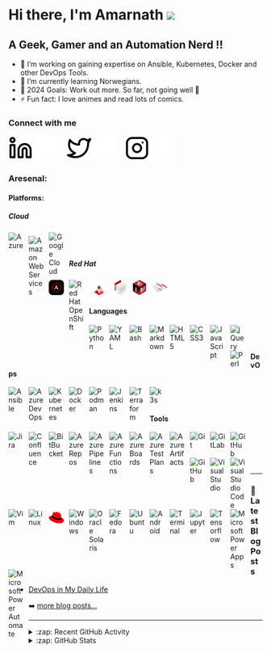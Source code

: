 # Hi there, I'm Amarnath <img src="https://media.giphy.com/media/hvRJCLFzcasrR4ia7z/giphy.gif" width="25px">

## A Geek, Gamer and an Automation Nerd !!

- 🔭 I’m working on gaining expertise on Ansible, Kubernetes, Docker and other DevOps Tools.
- 🌱 I’m currently learning Norwegians.
- 🥅 2024 Goals: Work out more. So far, not going well 🤣
- ⚡ Fun fact: I love animes and read lots of comics.


### Connect with me

[![linkedin](./img/linkedin-light.svg)](https://linkedin.com/in/amarnathjamale#gh-light-mode-only)
[![linkedin](./img/linkedin-dark.svg)](https://linkedin.com/in/amarnathjamale#gh-dark-mode-only)
&nbsp;&nbsp;
[![twitter](./img/twitter-light.svg)](https://twitter.com/amarnath_jamale#gh-light-mode-only)
[![twitter](./img/twitter-dark.svg)](https://twitter.com/amarnath_jamale#gh-dark-mode-only)
&nbsp;&nbsp;
[![instagram](./img/instagram-light.svg)](https://instagram.com/amarnathjamale#gh-light-mode-only)
[![instagram](./img/instagram-dark.svg)](https://instagram.com/amarnathjamale#gh-dark-mode-only)

### Aresenal:

#### Platforms:
##### Cloud

<img align="left" title="Azure" alt="Azure" width="30px" src="https://cdn.jsdelivr.net/gh/devicons/devicon/icons/azure/azure-original.svg" style="padding-right:10px;" />
<img align="left" title="Amazon Web Services" alt="Amazon Web Services" width="30px" src="https://cdn.jsdelivr.net/gh/amarnathjamale/starter-workflows/icons/aws.svg" style="padding-right:10px; margin-top:7px" />
<img align="left" title="Google Cloud" alt="Google Cloud" width="30px" src="https://cdn.jsdelivr.net/gh/devicons/devicon/icons/googlecloud/googlecloud-original.svg" style="padding-right:10px;" />



<br />
<br />

##### Red Hat


<img align="left" title="Red Hat Ansible Automation Platform" alt="Red Hat Ansible Automation Platform" width="30px" src="./img/Red-Hat-AAP.ico" style="padding-right:10px;" />
<img align="left" title="Red Hat OpenShift" alt="Red Hat OpenShift" width="30px" src="https://cdn.jsdelivr.net/gh/amarnathjamale/starter-workflows/icons/openshift.svg" style="padding-right:10px;" />
<img align="left" title="Red Hat Enterprise Linux" alt="Red Hat Enterprise Linux" width="40px" src="./img/Red-Hat-Linux.png" style="padding-right:10px; margin-top:3px" />
<img align="left" title="Red Hat Satellite" alt="Red Hat Satellite" width="25px" src="./img/Red-Hat-Satellite.png" style="padding-right:10px;" />
<img align="left" title="Red Hat Identity Management" alt="Red Hat Identity Management" width="30px" src="./img/Red-Hat-IDM.png" style="padding-right:10px;" />
<img align="left" title="Red Hat Insights" alt="Red Hat Insights" width="30px" src="./img/Red-Hat-Insights.png" style="padding-right:10px;margin-top:3px" />

<br />
<br />

#### Languages

<img align="left" title="Python" alt="Python" width="30px" src="https://cdn.jsdelivr.net/gh/devicons/devicon/icons/python/python-original.svg" style="padding-right:10px;" />
<img align="left" title="YAML" alt="YAML" width="30px" src="https://upload.wikimedia.org/wikipedia/commons/6/63/YAML_logo_in_SVG_format.svg" style="padding-right:10px;" />
<img align="left" title="Bash" alt="Bash" width="30px" src="https://cdn.jsdelivr.net/gh/devicons/devicon/icons/bash/bash-original.svg" style="padding-right:10px;" />
<img align="left" title="Markdown" alt="Markdown" width="30px" src="https://cdn.jsdelivr.net/gh/devicons/devicon/icons/markdown/markdown-original.svg" style="padding-right:10px;" />
<img align="left" title="HTML5" alt="HTML5" width="30px" src="https://cdn.jsdelivr.net/gh/devicons/devicon/icons/html5/html5-original.svg" style="padding-right:10px;" />
<img align="left" title="CSS3" alt="CSS3" width="30px" src="https://cdn.jsdelivr.net/gh/devicons/devicon/icons/css3/css3-original.svg" style="padding-right:10px;" />
<img align="left" title="JavaScript" alt="JavaScript" width="30px" src="https://cdn.jsdelivr.net/gh/devicons/devicon/icons/javascript/javascript-original.svg" style="padding-right:10px;" />
<img align="left" title="jQuery" alt="jQuery" width="30px" src="https://cdn.jsdelivr.net/gh/devicons/devicon/icons/jquery/jquery-original.svg" style="padding-right:10px;" />
<img align="left" title="Perl" alt="Perl" width="30px" src="https://cdn.jsdelivr.net/gh/devicons/devicon/icons/perl/perl-original.svg" style="padding-right:10px;" />


<br />
<br />

#### DevOps

<img align="left" title="Ansible" alt="Ansible" width="30px" src="https://cdn.jsdelivr.net/gh/devicons/devicon/icons/ansible/ansible-original.svg" style="padding-right:10px;" />
<img align="left" title="Azure DevOps" alt="Azure DevOps" width="30px" src="https://cdn.jsdelivr.net/gh/benc-uk/icon-collection/azure-icons/Azure-DevOps.svg" style="padding-right:10px;" />
<img align="left" title="Kubernetes" alt="Kubernetes" width="30px" src="https://cdn.jsdelivr.net/gh/devicons/devicon/icons/kubernetes/kubernetes-plain.svg" style="padding-right:10px;" />
<img align="left" title="Docker" alt="Docker" width="30px" src="https://cdn.jsdelivr.net/gh/devicons/devicon/icons/docker/docker-original.svg" style="padding-right:10px;" />
<img align="left" title="Podman" alt="Podman" width="30px" src="https://cdn.jsdelivr.net/gh/devicons/devicon/icons/podman/podman-original.svg" style="padding-right:10px;" />
<img align="left" title="Jenkins" alt="Jenkins" width="30px" src="https://cdn.jsdelivr.net/gh/devicons/devicon/icons/jenkins/jenkins-original.svg" style="padding-right:10px;" />
<img align="left" title="Terraform" alt="Terraform" width="30px" src="https://cdn.jsdelivr.net/gh/devicons/devicon/icons/terraform/terraform-original.svg" style="padding-right:10px;" />
<img align="left" title="k3s" alt="k3s" width="30px" src="https://cdn.jsdelivr.net/gh/devicons/devicon/icons/k3s/k3s-original.svg" style="padding-right:10px;" />


<br />
<br />

#### Tools

<img align="left" title="Jira" alt="Jira" width="30px" src="https://cdn.jsdelivr.net/gh/devicons/devicon/icons/jira/jira-original.svg" style="padding-right:10px;" />
<img align="left" title="Confluence" alt="Confluence" width="30px" src="https://cdn.jsdelivr.net/gh/devicons/devicon/icons/confluence/confluence-original.svg" style="padding-right:10px;" />
<img align="left" title="BitBucket" alt="BitBucket" width="30px" src="https://cdn.jsdelivr.net/gh/devicons/devicon/icons/bitbucket/bitbucket-original.svg" style="padding-right:10px;" />

<img align="left" title="Azure Repos" alt="Azure Repos" width="30px" src="./img/repos.ico" style="padding-right:10px;" />
<img align="left" title="Azure Pipelines" alt="Azure Pipelines" width="30px" src="./img/pipelines.ico" style="padding-right:10px;" />
<img align="left" title="Azure Functions" alt="Azure Functions" width="30px" src="./img/function.ico" style="padding-right:10px;" />
<img align="left" title="Azure Boards" alt="Azure Boards" width="30px" src="./img/boards.ico" style="padding-right:10px;" />
<img align="left" title="Azure TestPlans" alt="Azure TestPlans" width="30px" src="./img/testplans.ico" style="padding-right:10px;" />
<img align="left" title="Azure Artifacts" alt="Azure Artifacts" width="30px" src="./img/artifacts.ico" style="padding-right:10px;" />
 
<img align="left" title="Git" alt="Git" width="30px" src="https://cdn.jsdelivr.net/gh/devicons/devicon/icons/git/git-original.svg" style="padding-right:10px;" />
<img align="left" title="GitLab" alt="GitLab" width="30px" src="https://cdn.jsdelivr.net/gh/devicons/devicon/icons/gitlab/gitlab-original.svg" style="padding-right:10px;" />
<img align="left" title="GitHub" alt="GitHub" width="30px" src="https://user-images.githubusercontent.com/3369400/139447912-e0f43f33-6d9f-45f8-be46-2df5bbc91289.png#gh-light-mode-only" style="padding-right:10px;" />
<img align="left" title="GitHub" alt="GitHub" width="30px" src="https://user-images.githubusercontent.com/3369400/139448065-39a229ba-4b06-434b-bc67-616e2ed80c8f.png#gh-dark-mode-only" style="padding-right:10px;" />

<img align="left" title="Visual Studio" alt="Visual Studio" width="30px" src="https://cdn.jsdelivr.net/gh/devicons/devicon/icons/visualstudio/visualstudio-plain.svg" style="padding-right:10px;" />
<img align="left" title="Visual Studio Code" alt="Visual Studio Code" width="30px" src="https://cdn.jsdelivr.net/gh/devicons/devicon/icons/vscode/vscode-original.svg" style="padding-right:10px;" />
<img align="left" title="Vim" alt="Vim" width="30px" src="https://cdn.jsdelivr.net/gh/devicons/devicon/icons/vim/vim-original.svg" style="padding-right:10px;" />

<img align="left" title="Linux" alt="Linux" width="30px" src="https://cdn.jsdelivr.net/gh/devicons/devicon/icons/linux/linux-original.svg" style="padding-right:10px;" />
<img align="left" title="Red Hat" alt="Red Hat" width="30px" src="./img/Red-Hat.svg" style="padding-right:10px; margin-top:5px" />
<img align="left" title="Windows" alt="Windows" width="30px" src="./img/windows.ico" style="padding-right:10px;" />
<img align="left" title="Oracle Solaris" alt="Oracle Solaris" width="30px" src="https://cdn.jsdelivr.net/gh/devicons/devicon/icons/oracle/oracle-original.svg" style="padding-right:10px;" />
<img align="left" title="Fedora" alt="Fedora" width="30px" src="https://cdn.jsdelivr.net/gh/devicons/devicon/icons/fedora/fedora-original.svg" style="padding-right:10px;" />
<img align="left" title="Ubuntu" alt="Ubuntu" width="30px" src="https://cdn.jsdelivr.net/gh/devicons/devicon/icons/ubuntu/ubuntu-plain.svg" style="padding-right:10px;" />
<img align="left" title="Android" alt="Android" width="30px" src="https://cdn.jsdelivr.net/gh/devicons/devicon/icons/android/android-original.svg" style="padding-right:10px;" />
<img align="left" title="Terminal" alt="Terminal" width="30px" src="./img/terminal.ico" style="padding-right:10px;" />
<img align="left" title="Jupyter" alt="Jupyter" width="30px" src="https://cdn.jsdelivr.net/gh/devicons/devicon/icons/jupyter/jupyter-original.svg" style="padding-right:10px;" />
<img align="left" title="Tensorflow" alt="Tensorflow" width="30px" src="https://cdn.jsdelivr.net/gh/devicons/devicon/icons/tensorflow/tensorflow-original.svg" style="padding-right:10px;" />
<img align="left" title="Microsoft Power Apps" alt="Microsoft Power Apps" width="30px" src="./img/powerapps.ico" style="padding-right:10px;" />
<img align="left" title="Microsoft Power Automate" alt="Microsoft Power Automate" width="30px" src="./img/automate.ico" style="padding-right:10px;" />


<br />
<br />
<br />
<br />


---

### 📕 Latest Blog Posts

<!-- BLOG-POST-LIST:START -->
- [DevOps in My Daily Life](https://medium.com/@amarnathjamale/devops-in-my-daily-life-eb6c8e47e80d?source=rss-6803cab610d1------2)
<!-- BLOG-POST-LIST:END -->

➡️ [more blog posts...](https://medium.com/@amarnathjamale)

---

<details>
  <summary>:zap: Recent GitHub Activity</summary>

<!--RECENT_ACTIVITY:start-->
1. ⬆️ Pushed 1 commit(s) to [amarnathjamale/amarnathjamale.github.io](https://github.com/amarnathjamale/amarnathjamale.github.io)
2. ⬆️ Pushed 1 commit(s) to [amarnathjamale/amarnathjamale](https://github.com/amarnathjamale/amarnathjamale)
<!--RECENT_ACTIVITY:end-->

<!--RECENT_ACTIVITY:last_update-->
Last Updated: Tuesday, February 6th, 2024, 4:12:30 AM
<!--RECENT_ACTIVITY:last_update_end-->

</details>

<details>
  <summary>:zap: GitHub Stats</summary>
 <a href="https://github.com/amarnathjamale#gh-dark-mode-only">
  <img src="https://github-readme-stats.vercel.app/api?username=amarnathjamale&count_private=true&show_icons=true&theme=codeSTACKr#gh-dark-mode-only" alt="My GitHub Stats" />
 </a>
 <a href="https://github.com/amarnathjamale#gh-light-mode-only">
  <img src="https://github-readme-stats.vercel.app/api?username=amarnathjamale&count_private=true&show_icons=true&theme=flag-india#gh-light-mode-only" alt="My GitHub Stats" />
 </a>
</details>

[twitter]: https://twitter.com/amarnathjamale
[instagram]: https://instagram.com/amarnathjamale
[linkedin]: https://linkedin.com/in/amarnathjamale


